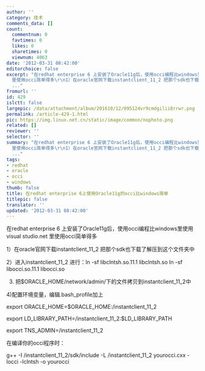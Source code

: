```yaml
---
author: ''
category: 技术
comments_data: []
count:
  commentnum: 0
  favtimes: 0
  likes: 0
  sharetimes: 0
  viewnum: 4063
date: '2012-03-31 08:42:00'
editorchoice: false
excerpt: "在redhat enterprise 6 上安装了Oracle11g后，使用occi编程比windows里使用visual studio.net
  里使用occi简单得多\r\n1）在oracle官网下载instantclient_11_2 把那个sdk也下载了解压到这个文件夹中\r\n2）进入instantclien
  ..."
fromurl: ''
id: 429
islctt: false
largepic: /data/attachment/album/201610/12/095124vr9cmdgilii8rrwr.png
permalink: /article-429-1.html
pic: https://img.linux.net.cn/static/image/common/nophoto.png
related: []
reviewer: ''
selector: ''
summary: "在redhat enterprise 6 上安装了Oracle11g后，使用occi编程比windows里使用visual studio.net
  里使用occi简单得多\r\n1）在oracle官网下载instantclient_11_2 把那个sdk也下载了解压到这个文件夹中\r\n2）进入instantclien
  ..."
tags:
- redhat
- oracle
- occi
- windows
thumb: false
title: 在redhat enterprise 6上使用Oracle11g的occi比windows简单
titlepic: false
translator: ''
updated: '2012-03-31 08:42:00'
---
```


 在redhat enterprise 6 上安装了Oracle11g后，使用occi编程比windows里使用visual studio.net 里使用occi简单得多


1）在oracle官网下载instantclient\_11\_2 把那个sdk也下载了解压到这个文件夹中


2）进入instantclient\_11\_2 进行：ln -sf libclntsh.so.11.1 libclntsh.so ln -sf libocci.so.11.1 libocci.so


3) 把$ORACLE\_HOME/network/admin/下的文件拷贝到instantclient\_11\_2中


4)配置环境变量，编辑.bash\_profile加上


export ORACLE\_HOME=$ORACLE\_HOME:/instantclient\_11\_2


export LD\_LIBRARY\_PATH=/instantclient\_11\_2:$LD\_LIBRARY\_PATH


export TNS\_ADMIN=/instantclient\_11\_2


 在编译你的occi程序时：


g++ -I /instantclient\_11\_2/sdk/include -L /instantclient\_11\_2 yourocci.cxx -locci -lclntsh -o yourocci